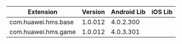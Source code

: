 
| Extension | Version | Android Lib | iOS Lib |
| --- | --- | --- | --- |
| com.huawei.hms.base | 1.0.012 | 4.0.2.300 |  |
| com.huawei.hms.game | 1.0.012 | 4.0.3.301 |  |
